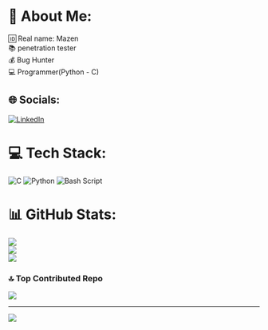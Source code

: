 # 💫 About Me:
🆔 Real name: Mazen<br>📚 penetration tester<br>💰 Bug Hunter<br>💻 Programmer(Python - C)


## 🌐 Socials:
[![LinkedIn](https://img.shields.io/badge/LinkedIn-%230077B5.svg?logo=linkedin&logoColor=white)](https://linkedin.com/in/https://www.linkedin.com/in/mazen-medhat/) 

# 💻 Tech Stack:
![C](https://img.shields.io/badge/c-%2300599C.svg?style=for-the-badge&logo=c&logoColor=white) ![Python](https://img.shields.io/badge/python-3670A0?style=for-the-badge&logo=python&logoColor=ffdd54) ![Bash Script](https://img.shields.io/badge/bash_script-%23121011.svg?style=for-the-badge&logo=gnu-bash&logoColor=white)
# 📊 GitHub Stats:
![](https://github-readme-stats.vercel.app/api?username=EGDarko&theme=blue-green&hide_border=true&include_all_commits=false&count_private=false)<br/>
![](https://nirzak-streak-stats.vercel.app/?user=EGDarko&theme=blue-green&hide_border=true)<br/>
![](https://github-readme-stats.vercel.app/api/top-langs/?username=EGDarko&theme=blue-green&hide_border=true&include_all_commits=false&count_private=false&layout=compact)

### 🔝 Top Contributed Repo
![](https://github-contributor-stats.vercel.app/api?username=EGDarko&limit=5&theme=dark&combine_all_yearly_contributions=true)

---
[![](https://visitcount.itsvg.in/api?id=EGDarko&icon=0&color=3)](https://visitcount.itsvg.in)

<!-- Proudly created with GPRM ( https://gprm.itsvg.in ) -->
